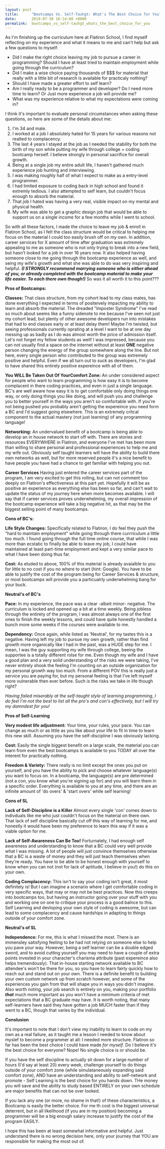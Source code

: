 ```yaml
---
layout: post
title:      "Bootcamps Vs. Self-Tauhgt: What's The Best Choice for You?"
date:       2019-07-30 16:14:08 +0000
permalink:  bootcamps_vs_self-tauhgt_whats_the_best_choice_for_you
---
```



As I'm finishing up the curriculum here at Flatiron School, I find myself reflecting on my experience and what it means to me and can't help but ask a few questions to myself:

* Did I make the right choice leaving my job to pursue a career in programming? Should I have at least tried to maintain employment while going through the curriculum?
* Did I make a wise choice paying thousands of $$$ for material that really with a little bit of  research is available for practicaly nothing?
* Should I have made a greater effort to self learn?
* Am I really ready to be a programmer and developer? Do I need more time to learn? Or Just more experience a job will provide me?
* What was my experience relative to what my expectations were coming in?

I think it's important to evaluate personal circumstances when asking these questions, so here are some of the details about me:

1. I'm 34 and male.
2. I worked at a job I absolutely hated for 15 years for various reasons not realted to complacency.
3. The last 4 years I stayed at the job as I needed the stability for both the birth of my son while putting my wife through college + coding bootcamp herself. I believe strongly in personal sacrifice for overall growth. 
4. Being at a single job my entire adult life, I haven't gathered much experience job hunting and interviewing.
5. I was making roughly half of what I expect to make as a entry-level programmer.
6. I had limited exposure to coding back in high school and found it extremly tedious. I also attempted to self learn, but couldn't focus enough to absorb the material.
7. That job I hated was having a very real, visible impact on my mental and physical health.
8. My wife was able to get a graphic design job that would be able to support us on a single income for a few months while I went to school.

So with all these factors, I made the choice to leave my job & enroll in Flatiron School, as I felt the class structure would be critical to helping me focus on the material I could too easily brush off on my own. In addition, career services for X amount of time after graduation was extremely appealing to me as someone who is not only trying to break into a new field, but hasn't looked for a job in over 16 years now. It also helped having someone close to me going through the bootcamp experience as well, and seing my wife's growth and what she was able to do was very inspiring and helpful. 
***(I STRONGLY recommend marrying someone who is either ahead of you, or already completed with the bootcamp material to make your life easier. To each there own though!)***  So was it all worth it to this point???

**Pros of Bootcamps:**

**Classes:** That class structure, from my cohort lead to my class mates, has done everything I expected in terms of positeively impacting my ability to learn and absorb the material. The dreaded "Imposter Syndrome" I've read so much about seems like a funny sidenote to me because I've seen not just my cohort lead, but plenty of other awesome developers run into mistakes that had to end classes early or at least delay them! Maybe I'm twisted, but seeing professionals currently oprating at a level I want to be at one day messing up as badly as I do was almost worth the price of admission itself. Let's not forget my fellow students as well! I was impressed, because you can not usually find a space on the internet without at least **ONE** negative person changing the energy of the group somewhere along the line. But not here, every single person who contributed to the group was extremely positive and helpful. Even if we all turn out to suck as developers, I'm glad to have shared this entirely positive expereince with all of them.

**You WILL Be Taken Out Of YourComfort Zone:**  An under considered aspect for people who want to learn programming is how easy it is to become complacent in there coding practices, and even in just a single language. BC's are well aware how easy it is to get comfortable only doing things one way, or only doing things you like doing, and will push you and challenge you to better yourself in the ways you aren't so comfortable with. If you're not being pushed you probably aren't getting the expereince you need form a BC and I'd suggest going elsewhere. This is an extremely critcal component to the actual mastery (not just learning) of any programming language!

**Networking:** An undervalued benefit of a bootcamp is being able to develop an in house network to start off with. There are stories and resources EVERYWHERE in Flatiron, and everyone I've met has been more than willing to share personal and professional experiences to help me and my wife out.  Obviously self taught learners will have the ability to build there own networks as well, but for more reserved people it's a nice benefit to have people you have had a chance to get familiar with helping you out. 

**Career Services** Having just entered the career services part of the program, I am very excited to get this rolling, but can not comment too deeply on Flatiron's effectiveness at this part yet. Hopefully it will be as positive an experience as everything else has been so far, and can't wait to update the status of my journey here when more becomes available. I will say that if career services proves underwhelming, my overall impression of the bootcamp experience will take a big negative hit, as that may be the biggest selling point of many bootcamps.

**Cons of BC's:**

**Life Style Changes:** Specifically related to Flatiron, I do feel they push the "hard to maintain employment" while going through there currriculum a little too much. I found going through the full time online course, that while I was more than ecstatic to finally be able to leave my job, I could have maintained at least part-time employment and kept a very similar pace to what I have been doing thus far. 

**Cost:** As eluded to above, 100% of this material is already avaialble to you for little to no cost if you no where to start (hint: Google). You have to be able to justify the cost of the program being for Career Services & structure, or most bootcamps will provide you a particualrly underwhelming bang for your buck.

**Neutral's of BC's**

**Pace:** In my experience, the pace was a clear -albeit minor- negative. The curriculum is locked and opened up a bit at a time weekly. Being jobless through the entirety of the program, I was almost always one of the first ones to finish the weekly lessons, and could have quite honestly handled a bunch more some weeks if the courses were available to me. 

**Dependency:** Once again, while listed as 'Neutral', for my tastes this is a negative. Having left my job to pursue my own growth, rather than find growth more organically like I had in the past, was a HUGE step for me. I mean, I was the guy supporting my wife through college, beeing the supportee is a totally different rolse for me. Even though my wife and I have a good plan and a very solid understanding of the risks we were taking, I've never entirely shook the feeling I'm counting on an outside organization for my personal growth way too much. From a different POV this is really just a service you are paying for, but my personal feeling is that I've left myself more vulnerable then ever before. Such is the risks we take in life though right? 

*Having failed miserably at the self-taught style of learning programming, I do feel I'm not the best to list all the pro's and con's effectively, but I will try my damndest for you!*

**Pros of Self-Learning** 

**Very modest life adjustment:**  Your time, your rules, your pace. You can change as much or as little as you like about your life to fit in time to learn this new skill. Assuming you have the self-discipline I was obviously lacking.

**Cost:** Easily the single biggest benefit on a large scale, the material you can learn from even the best bootcamps is available to you TODAY all over the interent for practically nothing. 

**Freedom & Variety:** There really is no limit except the ones you put on yourself, and you have the ability to pick and choose whatever language(s) you want to focus on. In a bootcamp, the language(s) are pre determined (not a con, you know what you're signing up for) and you will learn them in a specific order. Everything is available to you at any time, and there are an infinite amount of 'do overs' & 'start overs' while self learning!

**Cons of SL**

**Lack of Self-Discipline is a Killer** Almost every single 'con' comes down to indivduals like me who just couldn't focus on the material on there own. That lack of self discipline basically cut off this way of learning for me, and honestly it would have been my preference to learn this way if it was a viable option for me.

**Lack of Self-Awareness Can Be Too!** Forturnately, I had enough self awareness and understanding to know that a BC could very well provide what I was missing. A lot of people will just convince themselves otherwise that a BC is a waste of money and they will just teach themselves when they're ready. You have to be able to be honest enough with yourself to know when you can not (not for lack of aptitude, I believe in you!) do this on your own. 

**Coding Complacency:** This isn't to say your coding isn't great, it most definitely is! But I can imagine a scenario where I get comfortable coding in very specific ways, that may or may not be best practices. Now this creeps into bootcamps too, but having an instructor going over your stuff with you and working one on one to critique your process is a good balnce to this. Self Learning and devloping your own style of coding is awesome, but can lead to some complacency and cause hardships in adapting to things outside of your comfort zone.

**Neutral's of SL**

**Independence:**  For me, this is what I missed the most. There is an immensley satisfying feeling to be had not relying on someone else to help you pave your way. However, being a self learner can be a double edged sword, and to avoid cutting yourself you may need to have a couple of extra points invested in your character's charisma attribute (past expereince also helps tremendously). That in-house starting network available to BC attendee's won't be there for you, so you have to learn fairly quickly how to reach out and stand out on your own. There is a definite benefit to building your own custom network up from scratch however, and some of the experiences you gain from that will shape you in ways you didn't imagine. Also worth noting, your job search is entirely on you, making your portfolio ***that***  much more important as you won't have a minimum criteria of met expectations that a BC graduate may have. It is worth noting, that many self-learners have said they have gotten a job MUCH faster than if they went to a BC, though that varies by the individual.

**Conslusion**

It's important to note that I don't view my inability to learn to code on my own as a real failure, as it taught me a lesson I needed to know about myslef to become a prgrammer at all: I needed more structure. Flatiron so far has been the best choice I could have made *for myself*. Do I believe it's the best choice for everyone? Nope! No single choice is or should be. 

If you have the self discipline to actually sit down for a large number of hours (I'd say at least 20) every week,  challenge yourself to do things outside of your comfort zone (while simulataneously expanding said comfort zone), AND have an understanding and ability to self-network and promote - Self Learning is the best choice for you hands down. THe money you will save and the ability to study based ENTIRELY on your own schedule are major benefits that can not be over looked. 

If you lack any one (or more, no shame in that!) of these characteristics, a Bootcamp is easily the better choice. For me th cost is the biggest universal deterrent, but in all likelihood (if you are in my position) becoming a programmer will be a big enough salary increase to justify the cost of the program EASILY.

I hope this has been at least somewhat informative and helpful. Just understand there is no wrong decision here, only your journey that YOU are responsible for making the most out of.



